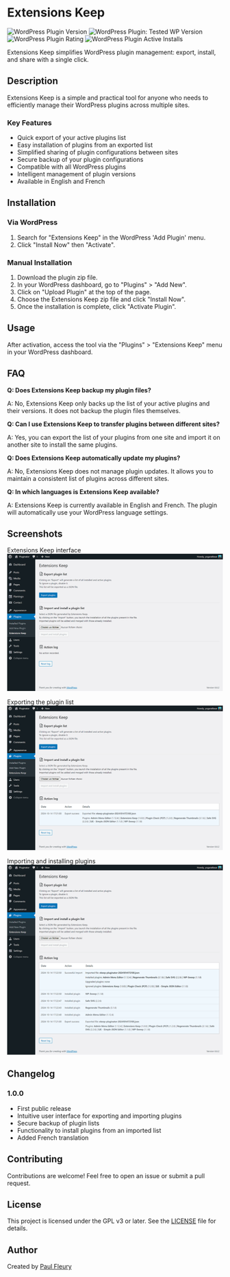 # Extensions Keep

![WordPress Plugin Version](https://img.shields.io/wordpress/plugin/v/extensions-keep?style=flat-square)
![WordPress Plugin: Tested WP Version](https://img.shields.io/wordpress/plugin/tested/extensions-keep?style=flat-square)
![WordPress Plugin Rating](https://img.shields.io/wordpress/plugin/rating/extensions-keep?style=flat-square)
![WordPress Plugin Active Installs](https://img.shields.io/wordpress/plugin/installs/extensions-keep?style=flat-square)

Extensions Keep simplifies WordPress plugin management: export, install, and share with a single click.

## Description

Extensions Keep is a simple and practical tool for anyone who needs to efficiently manage their WordPress plugins across multiple sites.

### Key Features

- Quick export of your active plugins list
- Easy installation of plugins from an exported list
- Simplified sharing of plugin configurations between sites
- Secure backup of your plugin configurations
- Compatible with all WordPress plugins
- Intelligent management of plugin versions
- Available in English and French

## Installation

### Via WordPress

1. Search for "Extensions Keep" in the WordPress 'Add Plugin' menu.
2. Click "Install Now" then "Activate".

### Manual Installation

1. Download the plugin zip file.
2. In your WordPress dashboard, go to "Plugins" > "Add New".
3. Click on "Upload Plugin" at the top of the page.
4. Choose the Extensions Keep zip file and click "Install Now".
5. Once the installation is complete, click "Activate Plugin".

## Usage

After activation, access the tool via the "Plugins" > "Extensions Keep" menu in your WordPress dashboard.

## FAQ

**Q: Does Extensions Keep backup my plugin files?**

A: No, Extensions Keep only backs up the list of your active plugins and their versions. It does not backup the plugin files themselves.

**Q: Can I use Extensions Keep to transfer plugins between different sites?**

A: Yes, you can export the list of your plugins from one site and import it on another site to install the same plugins.

**Q: Does Extensions Keep automatically update my plugins?**

A: No, Extensions Keep does not manage plugin updates. It allows you to maintain a consistent list of plugins across different sites.

**Q: In which languages is Extensions Keep available?**

A: Extensions Keep is currently available in English and French. The plugin will automatically use your WordPress language settings.

## Screenshots

Extensions Keep interface
![Extensions Keep interface](assets/screenshot-1.png)

Exporting the plugin list
![Exporting the plugin list](assets/screenshot-2.png)

Importing and installing plugins
![Importing and installing plugins](assets/screenshot-3.png)

## Changelog

### 1.0.0
- First public release
- Intuitive user interface for exporting and importing plugins
- Secure backup of plugin lists
- Functionality to install plugins from an imported list
- Added French translation

## Contributing

Contributions are welcome! Feel free to open an issue or submit a pull request.

## License

This project is licensed under the GPL v3 or later. See the [LICENSE](https://www.gnu.org/licenses/gpl-3.0.html) file for details.

## Author

Created by [Paul Fleury](https://paulfleury.fr)